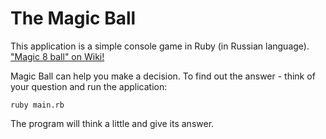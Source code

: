 # The Magic Ball

This application is a simple console game in Ruby (in Russian language).
["Magic 8 ball" on Wiki!](https://ru.wikipedia.org/wiki/Magic_8_ball)

Magic Ball can help you make a decision. To find out the answer - think of your question and run the application:

```
ruby main.rb
```

The program will think a little and give its answer.
